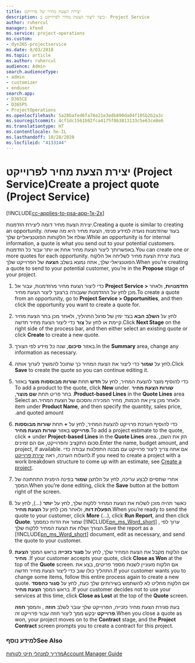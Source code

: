 ```yaml
---
title: יצירת הצעת מחיר של פרוייקט
description: כיצד ליצור הצעת מחיר לפרוייקט ב- Project Service
author: ruhercul
manager: kfend
ms.service: project-operations
ms.custom:
- dyn365-projectservice
ms.date: 8/03/2018
ms.topic: article
ms.author: ruhercul
audience: Admin
search.audienceType:
- admin
- customizer
- enduser
search.app:
- D365CE
- D365PS
- ProjectOperations
ms.openlocfilehash: 5a28bafed6fa76e21e3edb890da04f105b2b2a3c
ms.sourcegitcommit: 4cf1dc1561b92fca4175f0b3813133c5e63ce8e6
ms.translationtype: HT
ms.contentlocale: he-IL
ms.lasthandoff: 10/28/2020
ms.locfileid: "4133144"
---
```

# <a name="create-a-project-quote-project-service"></a><span data-ttu-id="0f9bb-103">יצירת הצעת מחיר לפרוייקט (Project Service)</span><span class="sxs-lookup"><span data-stu-id="0f9bb-103">Create a project quote (Project Service)</span></span>

[!INCLUDE[cc-applies-to-psa-app-1x-2x](../includes/cc-applies-to-psa-app-1x-2x.md)]

<span data-ttu-id="0f9bb-104">יצירת הצעת מחיר דומה ליצירת הזדמנות.</span><span class="sxs-lookup"><span data-stu-id="0f9bb-104">Creating a quote is similar to creating an opportunity.</span></span> <span data-ttu-id="0f9bb-105">בעוד שהזדמנות נועדה למידע פנימי, הצעת מחיר היא מה שאתה שולח אל הלקוחות הפוטנציאליים שלך.</span><span class="sxs-lookup"><span data-stu-id="0f9bb-105">While an opportunity is for internal information, a quote is what you send out to your potential customers.</span></span> <span data-ttu-id="0f9bb-106">באפשרותך ליצור הצעת מחיר אחת או יותר עבור כל הזדמנות.</span><span class="sxs-lookup"><span data-stu-id="0f9bb-106">You can create one or more quotes for each opportunity.</span></span> <span data-ttu-id="0f9bb-107">בעת יצירת הצעת מחיר לשליחה אל הלקוח הפוטנציאלי שלך, אתה נמצא בשלב **הצעה** של הפרוייקט שלך.</span><span class="sxs-lookup"><span data-stu-id="0f9bb-107">When you’re creating a quote to send to your potential customer, you’re in the **Propose** stage of your project.</span></span>  
  
1. <span data-ttu-id="0f9bb-108">כדי ליצור הצעת מחיר מהזדמנות, עבור אל **Project Service > הזדמנויות**, ולאחר מכן לחץ על ההזדמנות שעבורה ברצונך ליצור הצעת מחיר.</span><span class="sxs-lookup"><span data-stu-id="0f9bb-108">To create a quote from an opportunity, go to **Project Service > Opportunities**, and then click the opportunity you want to create a quote for.</span></span>  
  
2. <span data-ttu-id="0f9bb-109">לחץ על **השלב הבא** בצד ימין של סרגל התהליך, ולאחר מכן בחר הצעת מחיר קיימת או לחץ על **צור** כדי ליצור הצעת מחיר חדשה.</span><span class="sxs-lookup"><span data-stu-id="0f9bb-109">Click **Next Stage** on the right side of the process bar, and then either select an existing quote or click **Create** to create a new quote.</span></span>  
  
3. <span data-ttu-id="0f9bb-110">באזור **סיכום**, שנה כל מידע לפי הצורך.</span><span class="sxs-lookup"><span data-stu-id="0f9bb-110">In the **Summary** area, change any information as necessary.</span></span>  
  
4. <span data-ttu-id="0f9bb-111">לחץ על **שמור** כדי ליצור את הצעת המחיר כך שתוכל להמשיך לערוך אותה.</span><span class="sxs-lookup"><span data-stu-id="0f9bb-111">Click **Save** to create the quote so you can continue editing it.</span></span>  
  
5. <span data-ttu-id="0f9bb-112">כדי להוסיף מוצר להצעת המחיר, לחץ על **חדש** תחת **‏‫שורות מבוססות מוצר** באזור **שורות הצעת מחיר** .</span><span class="sxs-lookup"><span data-stu-id="0f9bb-112">To add a product to the quote, click **New** under **Product-based Lines** in the **Quote Lines** area.</span></span> <span data-ttu-id="0f9bb-113">בחר פריט תחת **שם מוצר**, ולאחר מכן ציין את הכמות, מחיר המכירה ו‏‫הסכום של הצעת המחיר‬.</span><span class="sxs-lookup"><span data-stu-id="0f9bb-113">Select an item under **Product Name**, and then specify the quantity, sales price, and quoted amount.</span></span>  
  
6. <span data-ttu-id="0f9bb-114">כדי להוסיף הערכת פרוייקט להצעת המחיר, לחץ על **+** תחת **שורות מבוססות פרוייקט** באזור **שורות הצעת מחיר**.</span><span class="sxs-lookup"><span data-stu-id="0f9bb-114">To add a project estimate to the quote, click **+** under **Project-based Lines** in the **Quote Lines** area.</span></span> <span data-ttu-id="0f9bb-115">הזן את השם, סכום התקציב והפרוייקט, אם הם זמינים.</span><span class="sxs-lookup"><span data-stu-id="0f9bb-115">Enter the name, budget amount, and project, if available.</span></span> <span data-ttu-id="0f9bb-116">אם אתה צריך ליצור פרוייקט עם מבנה התפלגות עבודה כדי להעלות הערכה, ראה [יצירת פרוייקט](../psa/create-project.md).</span><span class="sxs-lookup"><span data-stu-id="0f9bb-116">If you need to create a project with a work breakdown structure to come up with an estimate, see [Create a project](../psa/create-project.md).</span></span>  
  
7. <span data-ttu-id="0f9bb-117">אחרי שתסיים לבצע עריכה, לחץ על הלחצן **שמור** בפינה הימנית התחתונה של המסך.</span><span class="sxs-lookup"><span data-stu-id="0f9bb-117">When you’re done editing, click the **Save** button at the bottom right of the screen.</span></span>  
  
8. <span data-ttu-id="0f9bb-118">כאשר תהיה מוכן לשלוח את הצעת המחיר ללקוח שלך, לחץ על **יותר** (...), לחץ על **הפעלת דוח**, ולאחר מכן לחץ על **הצעת מחיר**.</span><span class="sxs-lookup"><span data-stu-id="0f9bb-118">When you’re ready to send the quote to your customer, click **More** (…), click **Run Report**, and then click **Quote**.</span></span> <span data-ttu-id="0f9bb-119">שמור את הדוח כמסמך [!INCLUDE[pn_ms_Word_short](../includes/pn-ms-word-short.md)] , ערוך לפי הצורך ושלח את הצעת המחיר ללקוח שלך.</span><span class="sxs-lookup"><span data-stu-id="0f9bb-119">Save the report as a [!INCLUDE[pn_ms_Word_short](../includes/pn-ms-word-short.md)] document, edit as necessary, and send the quote to your customer.</span></span>  
  
9. <span data-ttu-id="0f9bb-120">אם הלקוח מקבל את הצעת המחיר שלך, לחץ על **סגור כזכייה** בראש המסך **הצעת מחיר** .</span><span class="sxs-lookup"><span data-stu-id="0f9bb-120">If your customer accepts your quote, click **Close as Won** at the top of the **Quote** screen.</span></span> <span data-ttu-id="0f9bb-121">אם הלקוח מעוניין לשנות מספר פריטים, בצע את התהליך כולו שוב כדי ליצור הצעת מחיר חדשה.</span><span class="sxs-lookup"><span data-stu-id="0f9bb-121">If your customer wants you to change some items, follow this entire process again to create a new quote.</span></span> <span data-ttu-id="0f9bb-122">אם הלקוח מחליט לא להשתמש בשירותים שלך כעת, לחץ על **סגור כהפסד** בראש המסך **הצעת מחיר** .</span><span class="sxs-lookup"><span data-stu-id="0f9bb-122">If your customer decides not to use your services at this time, click **Close as Lost** at the top of the **Quote** screen.</span></span>  
  
   <span data-ttu-id="0f9bb-123">בעת סגירת הצעת מחיר כזכייה, הפרוייקט שלך עובר לשלב **חוזה** , והמסך **חוזה פרוייקט** יבקש ממך ליצור חוזה עבור פרוייקט זה.</span><span class="sxs-lookup"><span data-stu-id="0f9bb-123">When you close a quote as won, your project moves on to the **Contract** stage, and the **Project Contract** screen prompts you to create a contract for this project.</span></span>  
  
### <a name="see-also"></a><span data-ttu-id="0f9bb-124">למידע נוסף</span><span class="sxs-lookup"><span data-stu-id="0f9bb-124">See Also</span></span>  
 [<span data-ttu-id="0f9bb-125">מדריך למנהלי תיקי לקוחות</span><span class="sxs-lookup"><span data-stu-id="0f9bb-125">Account Manager Guide</span></span>](../psa/account-manager-guide.md)
